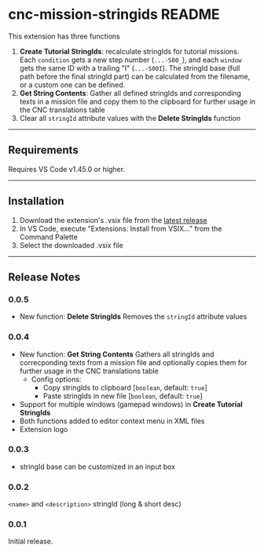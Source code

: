 # cnc-mission-stringids README

This extension has three functions

1. **Create Tutorial StringIds**: recalculate stringIds for tutorial missions. Each `condition` gets a new step number (`...-S00_`), and each `window` gets the same ID with a trailing "I" (`...-S00I`). The stringId base (full path before the final stringId part) can be calculated from the filename, or a custom one can be defined.
2. **Get String Contents**: Gather all defined stringIds and corresponding texts in a mission file and copy them to the clipboard for further usage in the CNC translations table
3. Clear all `stringId` attribute values with the **Delete StringIds** function

---

## Requirements

Requires VS Code v1.45.0 or higher.

---

## Installation

1. Download the extension's .vsix file from the [latest release](https://gitlab.com/cattle-and-crops/tutorial-stringids-vscode-extension/-/releases)
2. In VS Code, execute "Extensions: Install from VSIX..." from the Command Palette
3. Select the downloaded .vsix file

---

## Release Notes

### 0.0.5
* New function: **Delete StringIds**
  Removes the `stringId` attribute values

### 0.0.4
* New function: **Get String Contents**
  Gathers all stringIds and correcponding texts from a mission file and optionally copies them for further usage in the CNC translations table
  * Config options:
    * Copy stringIds to clipboard [`boolean`, default: `true`]
    * Paste stringIds in new file [`boolean`, default: `true`]
* Support for multiple windows (gamepad windows) in **Create Tutorial StringIds**
* Both functions added to editor context menu in XML files
* Extension logo

### 0.0.3

* stringId base can be customized in an input box

### 0.0.2

`<name>` and `<description>` stringId (long & short desc)

### 0.0.1

Initial release.
